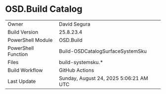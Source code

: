 ﻿# OSD.Build Catalog

| | |
|-|-|
| Owner | David Segura |
| Build Version | 25.8.23.4 |
| PowerShell Module | OSD.Build |
| PowerShell Function | Build-OSDCatalogSurfaceSystemSku |
| Files | build-systemsku.* |
| Build Workflow | GitHub Actions |
| Last Update | Sunday, August 24, 2025 5:06:21 AM UTC |
